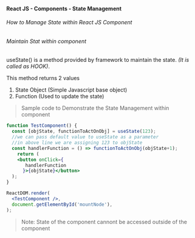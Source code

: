 #### React JS - Components - State Management
###### How to Manage State within React JS Component


###### Maintain Stat within component
useState() is a method provided by framework to maintain the state. *(It is called as HOOK)*.

This method returns 2 values
1. State Object (Simple Javascript base object)
2. Function (Used to update the state)

> Sample code to Demonstrate the State Management within component
```jsx
function TestComponent() {
  const [objState, functionToActOnObj] = useState(123);
  //we can pass default value to useState as a parameter
  //in above line we are assigning 123 to objState
  const handlerFunction = () => functionToActOnObj(objState+1);
	return (
    <button onClick={
       handlerFunction
      }>{objState}</button>
  );
}

ReactDOM.render(
  <TestComponent />,
  document.getElementById('mountNode'),
);
```

> Note: State of the component cannont be accessed outside of the component



[//]: # (Tags: State Management in React Components)
[//]: # (Type: ReactJS - Components)
[//]: # (Rating: 2)
[//]: # (Languages:jsx)
[//]: # (ReadyState:InProgress)
